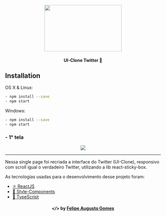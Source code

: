 
<p align="center"> <img src="https://www.maistecnologia.com/wp-content/uploads/2016/01/twitter-logo-2.png" width="250" height="150"></p>
<h4 align="center"> 
	UI-Clone Twitter 🚀 
</h4>

## Installation

OS X & Linux:

```sh
- npm install --save
- npm start
```

Windows:

```sh
- npm install --save
- npm start
```

<strong><h3>- 1° tela</h3></strong>


<p align="center">
<img src="https://uploaddeimagens.com.br/images/002/908/519/original/twitter.PNG?1601917593">
</p>

<hr />



<p> 
Nessa single page foi recriada a interface do Twitter (UI-Clone), responsivo com scroll igual o verdadeiro Twitter, utilizando a lib react-sticky-box.</P> 
<P> As tecnologias usadas para o desenvolvimento desse projeto foram:</p>

 - <a href="https://pt-br.reactjs.org/">⚛ ReactJS </a>
 - <a href="https://styled-components.com/">💅 Style-Components</a> 
 - <a href="https://www.typescriptlang.org/">🚀 TypeScript</a>


<h4 align="center">
  <em>&lt;/&gt;</em> by <a href="https://github.com/gmxfelipe" target="_blank">Felipe Augusto Gomes</a>
</h4>
